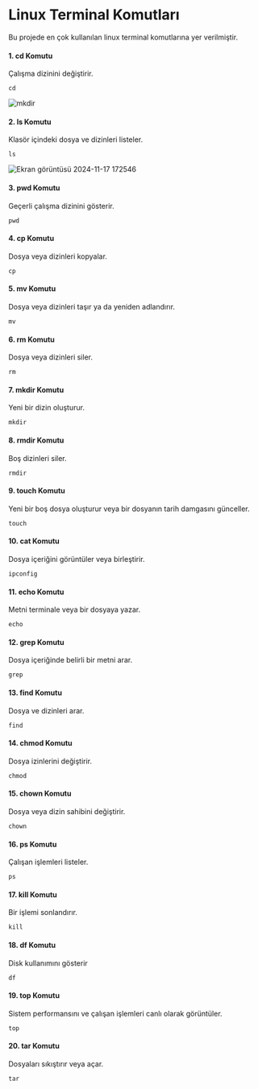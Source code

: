 # Linux Terminal Komutları

Bu projede en çok kullanılan linux terminal komutlarına yer verilmiştir.

#### 1. cd Komutu
Çalışma dizinini değiştirir.
```
cd
```
![mkdir](https://github.com/user-attachments/assets/56dfb53a-619c-4277-be49-7db89eec0fcd)
#### 2. ls Komutu

Klasör içindeki dosya ve dizinleri listeler.
```
ls
```
![Ekran görüntüsü 2024-11-17 172546](https://github.com/user-attachments/assets/7afbe5ca-a5f7-45fd-9abd-1a7f7a39e31c)
#### 3. pwd Komutu
Geçerli çalışma dizinini gösterir.
```
pwd
```

#### 4. cp Komutu
Dosya veya dizinleri kopyalar.
```
cp
```

#### 5. mv Komutu
Dosya veya dizinleri taşır ya da yeniden adlandırır.
```
mv
```

#### 6. rm Komutu
Dosya veya dizinleri siler.
```
rm
```

#### 7. mkdir Komutu
Yeni bir dizin oluşturur.
```
mkdir
```

#### 8. rmdir Komutu
Boş dizinleri siler.
```
rmdir
```

#### 9. touch Komutu
Yeni bir boş dosya oluşturur veya bir dosyanın tarih damgasını günceller.
```
touch
```

#### 10. cat Komutu
Dosya içeriğini görüntüler veya birleştirir.
```
ipconfig
```

#### 11. echo Komutu
Metni terminale veya bir dosyaya yazar.
```
echo
```

#### 12. grep Komutu
 Dosya içeriğinde belirli bir metni arar.
```
grep
```

#### 13. find Komutu
Dosya ve dizinleri arar.
```
find
```

#### 14. chmod Komutu
Dosya izinlerini değiştirir.
```
chmod
```

#### 15. chown Komutu
Dosya veya dizin sahibini değiştirir.
```
chown
```

#### 16. ps Komutu
Çalışan işlemleri listeler.
```
ps
```

#### 17. kill Komutu
Bir işlemi sonlandırır.
```
kill
```

#### 18. df Komutu
Disk kullanımını gösterir
```
df
```

#### 19. top Komutu
Sistem performansını ve çalışan işlemleri canlı olarak görüntüler.
```
top
```

#### 20. tar Komutu
Dosyaları sıkıştırır veya açar.
```
tar
```





